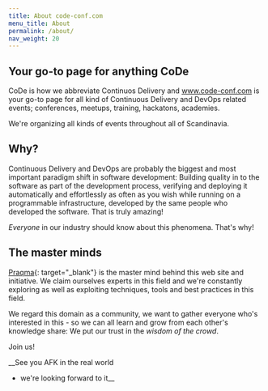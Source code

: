 ```yaml
---
title: About code-conf.com
menu_title: About
permalink: /about/
nav_weight: 20
---
```


## Your go-to page for anything CoDe
CoDe is how we abbreviate Continuos Delivery and www.code-conf.com is your go-to page for all kind of Continuous Delivery and DevOps related events; conferences, meetups, training, hackatons, academies.

We're organizing all kinds of events throughout all of Scandinavia.

## Why?

Continuous Delivery and DevOps are probably the biggest and most important paradigm shift in software development: Building quality in to the software as part of the development process, verifying and deploying it automatically and effortlessly as often as you wish while running on a programmable infrastructure, developed by the same people who developed the software. That is truly amazing!

_Everyone_ in our industry should know about this phenomena. That's why!

## The master minds
[Praqma](http://www.prtaqma.com){: target="_blank"} is the master mind behind this web site and initiative. We claim ourselves experts in this field and we're constantly exploring as well as exploiting techniques, tools and best practices in this field.

We regard this domain as a community, we want to gather everyone who's interested in this - so we can all learn and grow from each other's knowledge share: We put our trust in the _wisdom of the crowd_.

Join us!

__See you AFK in the real world
- we're looking forward to it__
